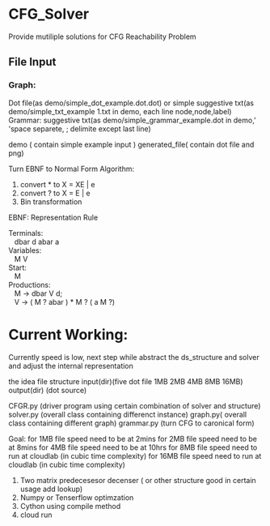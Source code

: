# CFG_Solver

Provide mutiliple solutions for CFG Reachability Problem

## File Input

### Graph:

Dot file(as demo/simple_dot_example.dot.dot)
or simple suggestive txt(as demo/simple_txt_example 1.txt in demo, each line node,node,label)
Grammar:
suggestive txt(as demo/simple_grammar_example.dot in demo,' 'space separete, ; delimite except last line)

demo ( contain simple example input )
generated_file( contain dot file and png)


Turn EBNF to Normal Form
Algorithm:

1. convert \* to X = XE | e
2. convert ? to X = E | e
3. Bin transformation

EBNF: Representation Rule

Terminals:  
   dbar d abar a  
Variables:  
   M V  
Start:  
   M  
Productions:  
   M -> dbar V d;  
   V -> ( M ? abar ) \* M ? ( a M ?)

# Current Working:  
 Currently speed is low, next step while abstract the ds_structure and solver and adjust the internal representation

the idea file structure
input(dir)(five dot file 1MB 2MB 4MB 8MB 16MB)
output(dir) (dot source)

CFGR.py (driver program using certain combination of solver and structure)
solver.py (overall class containing differenct instance)
graph.py( overall class containing different graph)
grammar.py (turn CFG to caronical form)

Goal:
for 1MB file speed need to be at 2mins
for 2MB file speed need to be at 8mins
for 4MB file speed need to be at 10hrs
for 8MB file speed need to run at cloudlab (in cubic time complexity)
for 16MB file speed need to run at cloudlab (in cubic time complexity)

1. Two matrix predecesesor decenser ( or other structure good in certain usage add lookup)
2. Numpy or Tenserflow optimzation 
3. Cython using compile method
4. cloud run
